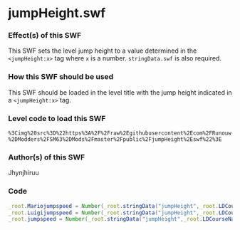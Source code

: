 # jumpHeight.swf

### Effect(s) of this SWF
This SWF sets the level jump height to a value determined in the `<jumpHeight:x>` tag where `x` is a number. `stringData.swf` is also required.

### How this SWF should be used
This SWF should be loaded in the level title with the jump height indicated in a `<jumpHeight:x>` tag.

### Level code to load this SWF
`%3Cimg%20src%3D%22https%3A%2F%2Fraw%2Egithubusercontent%2Ecom%2FRunouw%2DModders%2FSM63%2DMods%2Fmaster%2Fpublic%2FjumpHeight%2Eswf%22%3E`

### Author(s) of this SWF
Jhynjhiruu

### Code
```actionscript
_root.Mariojumpspeed = Number(_root.stringData("jumpHeight",_root.LDCourseName));
_root.Luigijumpspeed = Number(_root.stringData("jumpHeight",_root.LDCourseName));
_root.jumpspeed = Number(_root.stringData("jumpHeight",_root.LDCourseName));
```
